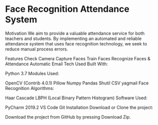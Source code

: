 # Face Recognition Attendance System

Motivation
We aim to provide a valuable attendance service for both teachers and students. By implementing an automated and reliable attendance system that uses face recognition technology, we seek to reduce manual process errors.

Features
Check Camera
Capture Faces
Train Faces
Recognize Faces & Attendance
Automatic Email
Tech Used
Built With:

Python 3.7
Modules Used:

OpenCV (Contrib 4.0.1)
Pillow
Numpy
Pandas
Shutil
CSV
yagmail
Face Recognition Algorithms:

Haar Cascade
LBPH (Local Binary Pattern Histogram)
Software Used:

PyCharm 2019.2
VS Code
Git
Installation
Download or Clone the project:

Download the project from GitHub by pressing Download Zip.
